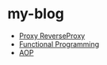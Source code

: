 # my-blog
* [Proxy ReverseProxy](https://github.com/people29/obsidian-blog/blob/main/Proxy%20ReverseProxy.md)
* [Functional Programming](https://github.com/people29/obsidian-blog/blob/main/Functional%20Programming.md)
* [AOP](https://github.com/people29/obsidian-blog/blob/main/Aspect-Oriented%20Programming%20(AOP).md)